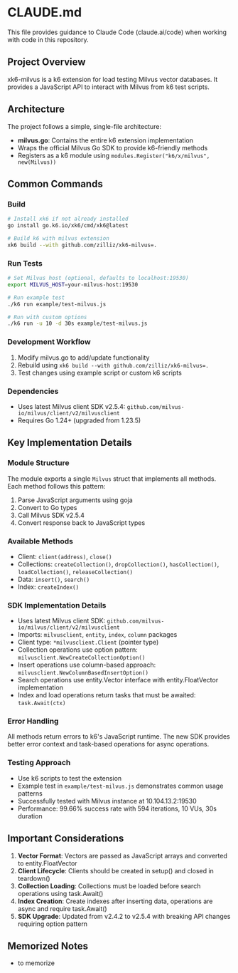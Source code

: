 # CLAUDE.md

This file provides guidance to Claude Code (claude.ai/code) when working with code in this repository.

## Project Overview

xk6-milvus is a k6 extension for load testing Milvus vector databases. It provides a JavaScript API to interact with Milvus from k6 test scripts.

## Architecture

The project follows a simple, single-file architecture:
- **milvus.go**: Contains the entire k6 extension implementation
- Wraps the official Milvus Go SDK to provide k6-friendly methods
- Registers as a k6 module using `modules.Register("k6/x/milvus", new(Milvus))`

## Common Commands

### Build
```bash
# Install xk6 if not already installed
go install go.k6.io/xk6/cmd/xk6@latest

# Build k6 with milvus extension
xk6 build --with github.com/zilliz/xk6-milvus=.
```

### Run Tests
```bash
# Set Milvus host (optional, defaults to localhost:19530)
export MILVUS_HOST=your-milvus-host:19530

# Run example test
./k6 run example/test-milvus.js

# Run with custom options
./k6 run -u 10 -d 30s example/test-milvus.js
```

### Development Workflow
1. Modify milvus.go to add/update functionality
2. Rebuild using `xk6 build --with github.com/zilliz/xk6-milvus=.`
3. Test changes using example script or custom k6 scripts

### Dependencies
- Uses latest Milvus client SDK v2.5.4: `github.com/milvus-io/milvus/client/v2/milvusclient`
- Requires Go 1.24+ (upgraded from 1.23.5)

## Key Implementation Details

### Module Structure
The module exports a single `Milvus` struct that implements all methods. Each method follows this pattern:
1. Parse JavaScript arguments using goja
2. Convert to Go types
3. Call Milvus SDK v2.5.4
4. Convert response back to JavaScript types

### Available Methods
- Client: `client(address)`, `close()`
- Collections: `createCollection()`, `dropCollection()`, `hasCollection()`, `loadCollection()`, `releaseCollection()`
- Data: `insert()`, `search()`
- Index: `createIndex()`

### SDK Implementation Details
- Uses latest Milvus client SDK: `github.com/milvus-io/milvus/client/v2/milvusclient`
- Imports: `milvusclient`, `entity`, `index`, `column` packages
- Client type: `*milvusclient.Client` (pointer type)
- Collection operations use option pattern: `milvusclient.NewCreateCollectionOption()`
- Insert operations use column-based approach: `milvusclient.NewColumnBasedInsertOption()`
- Search operations use entity.Vector interface with entity.FloatVector implementation
- Index and load operations return tasks that must be awaited: `task.Await(ctx)`

### Error Handling
All methods return errors to k6's JavaScript runtime. The new SDK provides better error context and task-based operations for async operations.

### Testing Approach
- Use k6 scripts to test the extension
- Example test in `example/test-milvus.js` demonstrates common usage patterns
- Successfully tested with Milvus instance at 10.104.13.2:19530
- Performance: 99.66% success rate with 594 iterations, 10 VUs, 30s duration

## Important Considerations

1. **Vector Format**: Vectors are passed as JavaScript arrays and converted to entity.FloatVector
2. **Client Lifecycle**: Clients should be created in setup() and closed in teardown()
3. **Collection Loading**: Collections must be loaded before search operations using task.Await()
4. **Index Creation**: Create indexes after inserting data, operations are async and require task.Await()
5. **SDK Upgrade**: Updated from v2.4.2 to v2.5.4 with breaking API changes requiring option pattern

## Memorized Notes

- to memorize